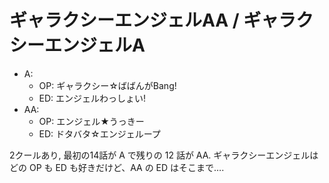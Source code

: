 # ギャラクシーエンジェルAA / ギャラクシーエンジェルA

- A:
    - OP: ギャラクシー☆ばばんがBang!
    - ED: エンジェルわっしょい!
- AA:
    - OP: エンジェル★うっきー
    - ED: ドタバタ☆エンジェループ

2クールあり, 最初の14話が A で残りの 12 話が AA.
ギャラクシーエンジェルはどの OP も ED も好きだけど、AA の ED はそこまで….

<div class="youtube" src-id="5IA5N22v7HM"></div>
<div class="youtube" src-id="cqcCCJupkww"></div>
